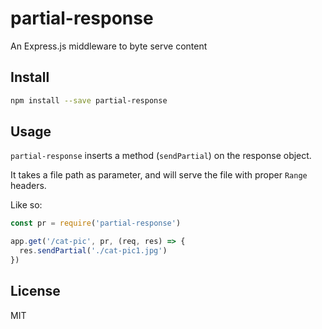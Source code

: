 # partial-response

An Express.js middleware to byte serve content

## Install

```bash
npm install --save partial-response
```

## Usage

`partial-response` inserts a method (`sendPartial`) on the response object.

It takes a file path as parameter, and will serve the file with proper `Range` headers.

Like so:

```javascript
const pr = require('partial-response')

app.get('/cat-pic', pr, (req, res) => {
  res.sendPartial('./cat-pic1.jpg')
})
```

## License

MIT

